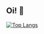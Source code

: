 ## Oi! 👋

[![Top Langs](https://github-readme-stats.vercel.app/api/top-langs/?username=gededo&theme=dark&show_icons=true&hide_border=false&layout=compact&hide=HLSL,Shaderlab)](https://github.com/anuraghazra/github-readme-stats)
